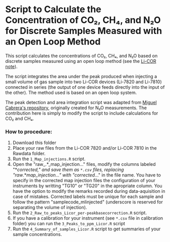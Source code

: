 # Script to Calculate the Concentration of CO₂, CH₄, and N₂O for Discrete Samples Measured with an Open Loop Method

This script calculates the concentrations of CO₂, CH₄, and N₂O based on discrete samples measured using an open loop method (see the [Li-COR note](https://www.licor.cn/uploads/20240112/TGA-Note-Small-Samples_18944.pdf.pdf)).

The script integrates the area under the peak produced when injecting a small volume of gas sample into two Li-COR devices (Li-7820 and Li-7810) connected in series (the output of one device feeds directly into the input of the other). The method used is based on an open loop system.

The peak detection and area integration script was adapted from [Miguel Cabrera's repository](https://github.com/MCabreraBrufau/Licor_N2O_scripts), originally created for N₂O measurements. The contribution here is simply to modify the script to include calculations for CO₂ and CH₄.

###  How to procedure:
1. Download this folder
2. Place your raw files from the Li-COR 7820 and/or Li-COR 7810 in the Rawdata folder.
3. Run the `1_Map_injections.R` script.
4. Open the "raw_.\*_map_injection..." files, modify the columns labeled "\*_corrected," and save them as `*.csv` files, replacing "raw_.\*_map_injection..." with "corrected_..." in the file name.
   You have to specify in the corrected map injection files the configuration of your instruments by writting "TG10" or "TG20" in the apropriate column. You have the option to modify the remarks recorded during data-aquisition in case of mistakes. Corrected labels must be unique for each sample and follow the pattern "samplecode_mlinjected" (underscore is reserved for separating the volume of injection).
6. Run the `2_Raw_to_peaks_Licor_per-peakbasecorrection.R` script.
7. If you have a calibration for your instrument (see `*.csv` file in calibration folder) you can run the `3_Peaks_to_ppm_Licor.R` script
8. Run the `4_Summary_of_samples_Licor.R` script to get summaries of your sample concentrations. 
